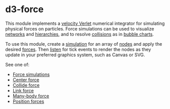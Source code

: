 <script setup>

import ExampleDisjointForce from "../components/ExampleDisjointForce.vue";

</script>

# d3-force

<ExampleDisjointForce />

This module implements a [velocity Verlet](https://en.wikipedia.org/wiki/Verlet_integration) numerical integrator for simulating physical forces on particles. Force simulations can be used to visualize [networks](https://observablehq.com/@d3/force-directed-graph) and [hierarchies](https://observablehq.com/@d3/force-directed-tree), and to resolve [collisions](./d3-force/collide.md) as in [bubble charts](http://www.nytimes.com/interactive/2012/09/06/us/politics/convention-word-counts.html).

<!-- [<img alt="Force-Directed Graph" src="https://raw.githubusercontent.com/d3/d3-force/master/img/graph.png" width="420" height="219">](https://observablehq.com/@d3/force-directed-graph/2) -->

<!-- [<img alt="Force-Directed Tree" src="https://raw.githubusercontent.com/d3/d3-force/master/img/tree.png" width="420" height="219">](https://observablehq.com/@d3/force-directed-tree) -->

<!-- [<img alt="Collision Detection" src="https://raw.githubusercontent.com/d3/d3-force/master/img/collide.png" width="420" height="219">](https://observablehq.com/@d3/collision-detection) -->

<!-- You can even use it as a rudimentary physics engine, say to simulate cloth: -->

<!-- [<img alt="Force-Directed Lattice" src="https://raw.githubusercontent.com/d3/d3-force/master/img/lattice.png" width="480" height="250">](https://observablehq.com/@d3/force-directed-lattice) -->

To use this module, create a [simulation](./d3-force/simulation.md) for an array of [nodes](./d3-force/simulation.md#simulation_nodes) and apply the desired [forces](./d3-force/simulation.md#simulation_force). Then [listen](./d3-force/simulation.md#simulation_on) for tick events to render the nodes as they update in your preferred graphics system, such as Canvas or SVG.

See one of:

* [Force simulations](./d3-force/simulation.md)
* [Center force](./d3-force/center.md)
* [Collide force](./d3-force/collide.md)
* [Link force](./d3-force/link.md)
* [Many-body force](./d3-force/many-body.md)
* [Position forces](./d3-force/position.md)
